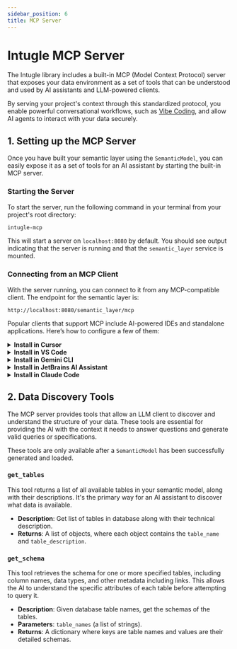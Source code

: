 ```yaml
---
sidebar_position: 6
title: MCP Server
---
```


# Intugle MCP Server

The Intugle library includes a built-in MCP (Model Context Protocol) server that exposes your data environment as a set of tools that can be understood and used by AI assistants and LLM-powered clients.

By serving your project's context through this standardized protocol, you enable powerful conversational workflows, such as [Vibe Coding](./vibe-coding.md), and allow AI agents to interact with your data securely.

## 1. Setting up the MCP Server

Once you have built your semantic layer using the `SemanticModel`, you can easily expose it as a set of tools for an AI assistant by starting the built-in MCP server.

### Starting the Server

To start the server, run the following command in your terminal from your project's root directory:

```bash
intugle-mcp
```

This will start a server on `localhost:8080` by default. You should see output indicating that the server is running and that the `semantic_layer` service is mounted.

### Connecting from an MCP Client

With the server running, you can connect to it from any MCP-compatible client. The endpoint for the semantic layer is:

`http://localhost:8080/semantic_layer/mcp`

Popular clients that support MCP include AI-powered IDEs and standalone applications. Here’s how to configure a few of them:

<details>
<summary><b>Install in Cursor</b></summary>

Go to: `Settings` -> `Cursor Settings` -> `MCP` -> `Add new global MCP server`

Pasting the following configuration into your Cursor `~/.cursor/mcp.json` file is the recommended approach. See [Cursor MCP docs](https://docs.cursor.com/context/model-context-protocol) for more info.

```json
{
  "mcpServers": {
    "intugle": {
      "url": "http://localhost:8080/semantic_layer/mcp",
      "trust": true
    }
  }
}
```

</details>

<details>
<summary><b>Install in VS Code</b></summary>

Add this to your VS Code `settings.json` file. See [VS Code MCP docs](https://code.visualstudio.com/docs/copilot/chat/mcp-servers) for more info.

```json
"mcp": {
  "servers": {
    "intugle": {
      "type": "http",
      "url": "http://localhost:8080/semantic_layer/mcp"
    }
  }
}
```

</details>

<details>
<summary><b>Install in Gemini CLI</b></summary>

See [Gemini CLI Configuration](https://google-gemini.github.io/gemini-cli/docs/tools/mcp-server.html) for details.

1.  Open the Gemini CLI settings file at `~/.gemini/settings.json`.
2.  Add the following to the `mcpServers` object in your `settings.json` file:

```json
{
  "mcpServers": {
    "intugle": {
      "httpUrl": "http://localhost:8080/semantic_layer/mcp",
      "trust" : true
    }
  }
}
```

If the `mcpServers` object does not exist, create it.

</details>

<details>
<summary><b>Install in JetBrains AI Assistant</b></summary>

See [JetBrains AI Assistant Documentation](https://www.jetbrains.com/help/ai-assistant/configure-an-mcp-server.html) for more details.

1. In your JetBrains IDE, go to `Settings` -> `Tools` -> `AI Assistant` -> `Model Context Protocol (MCP)`.
2. Click `+ Add`.
3. Select `As JSON` from the list.
4. Add this configuration and click `OK`:

```json
{
  "mcpServers": {
    "intugle": {
      "type": "streamable-http",
      "url": "http://localhost:8080/semantic_layer/mcp"
    }
  }
}
```

5. Click `Apply` to save changes.

</details>

<details>
<summary><b>Install in Claude Code</b></summary>

Run this command in your terminal. See [Claude Code MCP docs](https://docs.anthropic.com/en/docs/claude-code/mcp) for more info.

```sh
claude mcp add --transport http intugle http://localhost:8080/semantic_layer/mcp
```

</details>

## 2. Data Discovery Tools

The MCP server provides tools that allow an LLM client to discover and understand the structure of your data. These tools are essential for providing the AI with the context it needs to answer questions and generate valid queries or specifications.

These tools are only available after a `SemanticModel` has been successfully generated and loaded.

### `get_tables`

This tool returns a list of all available tables in your semantic model, along with their descriptions. It's the primary way for an AI assistant to discover what data is available.

-   **Description**: Get list of tables in database along with their technical description.
-   **Returns**: A list of objects, where each object contains the `table_name` and `table_description`.

### `get_schema`

This tool retrieves the schema for one or more specified tables, including column names, data types, and other metadata including links. This allows the AI to understand the specific attributes of each table before attempting to query it.

-   **Description**: Given database table names, get the schemas of the tables.
-   **Parameters**: `table_names` (a list of strings).
-   **Returns**: A dictionary where keys are table names and values are their detailed schemas.
